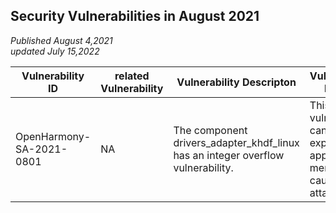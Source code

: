 ## Security Vulnerabilities in August 2021
_Published August 4,2021_<br/>
_updated July 15,2022_

| Vulnerability ID | related Vulnerability | Vulnerability Descripton | Vulnerability Impact | affected versions | affected projects| fix link | reference |
| -------- |-------- | -------- | -------- | ----------- | ----------- | -------- | ------- |
|OpenHarmony-SA-2021-0801 | NA | The component drivers_adapter_khdf_linux has an integer overflow vulnerability.| This vulnerability can be exploited to apply large memory, causing Dos attacks.|OpenHarmony_release_v1.1.0<br/>OpenHarmony-v1.1.1-LTS|drivers_adapter_khdf_linux| [1.1.x](https://gitee.com/openharmony/drivers_adapter_khdf_linux/pulls/28/files) |Reported by OpenHarmony Team|
